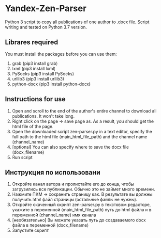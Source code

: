 # Yandex-Zen-Parser
Python 3 script to copy all publications of one author to .docx file. Script writing and tested on Python 3.7 version.

## Librares required
You must install the packages before you can use them:
  1) grab (pip3 install grab) 
  2) lxml (pip3 install lxml)
  3) PySocks (pip3 install PySocks)
  4) urllib3 (pip3 install urllib3)
  5) python-docx (pip3 install python-docx)

## Instructions for use
  1) Open and scroll to the end of the author's entire channel to download all publications. It won't take long.
  2) Right click on the page -> save page as. As a result, you should get the html file of the page.
  3) Open the downloaded script zen-parser.py in a text editor, specify the full path to the html file (main_html_file_path) and the channel name (channel_name)
  4) [optional] You can also specify where to save the docx file (docx_filename)
  5) Run script
  
## Инструкция по использовани
  1) Откройте канал автора и пролистайте его до конца, чтобы загрузились все публикации. Обычно это не займет много времени.
  2) Нажмите ПКМ -> сохранить страницу как. В результате вы должны получить html файл страницы (остальные файлы не нужны).
  3) Откройте скаченный скрипт zen-parser.py в текстовом редакторе, укажите в переменной (main_html_file_path) путь до html файла и в переменной (channel_name) имя канала
  4) [необязательно] Вы можете указать путь до создаваемого docx файла в переменной (docx_filename)
  5) Запустите скрипт

